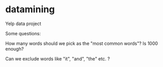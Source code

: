 # datamining
Yelp data project

Some questions:

How many words should we pick as the "most common words"?  Is 1000 enough?

Can we exclude words like "it", "and", "the" etc. ?
